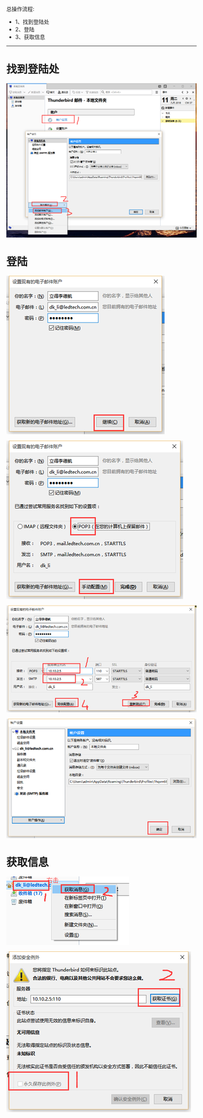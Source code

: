 总操作流程:
- 1、找到登陆处
- 2、登陆
- 3、获取信息

***

# 找到登陆处

![](image/2-1.png)

# 登陆

![](image/2-2.png)

![](image/2-3.png)

![](image/2-4.png)

![](image/2-5.png)

# 获取信息

![](image/2-6.png)

![](image/2-7.png)
